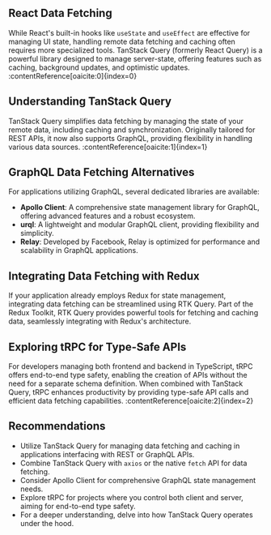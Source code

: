 <article>
  <section>
    <h2>React Data Fetching</h2>
    <p>While React's built-in hooks like <code>useState</code> and <code>useEffect</code> are effective for managing UI state, handling remote data fetching and caching often requires more specialized tools. TanStack Query (formerly React Query) is a powerful library designed to manage server-state, offering features such as caching, background updates, and optimistic updates. :contentReference[oaicite:0]{index=0}</p>
  </section>

  <section>
    <h2>Understanding TanStack Query</h2>
    <p>TanStack Query simplifies data fetching by managing the state of your remote data, including caching and synchronization. Originally tailored for REST APIs, it now also supports GraphQL, providing flexibility in handling various data sources. :contentReference[oaicite:1]{index=1}</p>
  </section>

  <section>
    <h2>GraphQL Data Fetching Alternatives</h2>
    <p>For applications utilizing GraphQL, several dedicated libraries are available:</p>
    <ul>
      <li><strong>Apollo Client</strong>: A comprehensive state management library for GraphQL, offering advanced features and a robust ecosystem.</li>
      <li><strong>urql</strong>: A lightweight and modular GraphQL client, providing flexibility and simplicity.</li>
      <li><strong>Relay</strong>: Developed by Facebook, Relay is optimized for performance and scalability in GraphQL applications.</li>
    </ul>
  </section>

  <section>
    <h2>Integrating Data Fetching with Redux</h2>
    <p>If your application already employs Redux for state management, integrating data fetching can be streamlined using RTK Query. Part of the Redux Toolkit, RTK Query provides powerful tools for fetching and caching data, seamlessly integrating with Redux's architecture.</p>
  </section>

  <section>
    <h2>Exploring tRPC for Type-Safe APIs</h2>
    <p>For developers managing both frontend and backend in TypeScript, tRPC offers end-to-end type safety, enabling the creation of APIs without the need for a separate schema definition. When combined with TanStack Query, tRPC enhances productivity by providing type-safe API calls and efficient data fetching capabilities. :contentReference[oaicite:2]{index=2}</p>
  </section>

  <section>
    <h2>Recommendations</h2>
    <ul>
      <li>Utilize TanStack Query for managing data fetching and caching in applications interfacing with REST or GraphQL APIs.</li>
      <li>Combine TanStack Query with <code>axios</code> or the native <code>fetch</code> API for data fetching.</li>
      <li>Consider Apollo Client for comprehensive GraphQL state management needs.</li>
      <li>Explore tRPC for projects where you control both client and server, aiming for end-to-end type safety.</li>
      <li>For a deeper understanding, delve into how TanStack Query operates under the hood.</li>
    </ul>
  </section>
</article>
